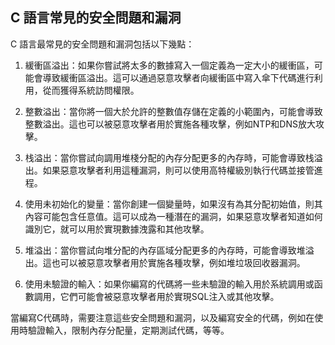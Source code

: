 ## C 語言常見的安全問題和漏洞

C 語言最常見的安全問題和漏洞包括以下幾點：

1. 緩衝區溢出：如果你嘗試將太多的數據寫入一個定義為一定大小的緩衝區，可能會導致緩衝區溢出。這可以通過惡意攻擊者向緩衝區中寫入傘下代碼進行利用，從而獲得系統訪問權限。

2. 整數溢出：當你將一個大於允許的整數值存儲在定義的小範圍內，可能會導致整數溢出。這也可以被惡意攻擊者用於實施各種攻擊，例如NTP和DNS放大攻擊。

3. 栈溢出：當你嘗試向調用堆棧分配的內存分配更多的內存時，可能會導致栈溢出。如果惡意攻擊者利用這種漏洞，則可以使用高特權級別執行代碼並接管進程。

4. 使用未初始化的變量：當你創建一個變量時，如果沒有為其分配初始值，則其內容可能包含任意值。這可以成為一種潛在的漏洞，如果惡意攻擊者知道如何識別它，就可以用於實現數據洩露和其他攻擊。

5. 堆溢出：當你嘗試向堆分配的內存區域分配更多的內存時，可能會導致堆溢出。這也可以被惡意攻擊者用於實施各種攻擊，例如堆垃圾回收器漏洞。

6. 使用未驗證的輸入：如果你編寫的代碼將一些未驗證的輸入用於系統調用或函數調用，它們可能會被惡意攻擊者用於實現SQL注入或其他攻擊。

當編寫C代碼時，需要注意這些安全問題和漏洞，以及編寫安全的代碼，例如在使用時驗證輸入，限制內存分配量，定期測試代碼，等等。